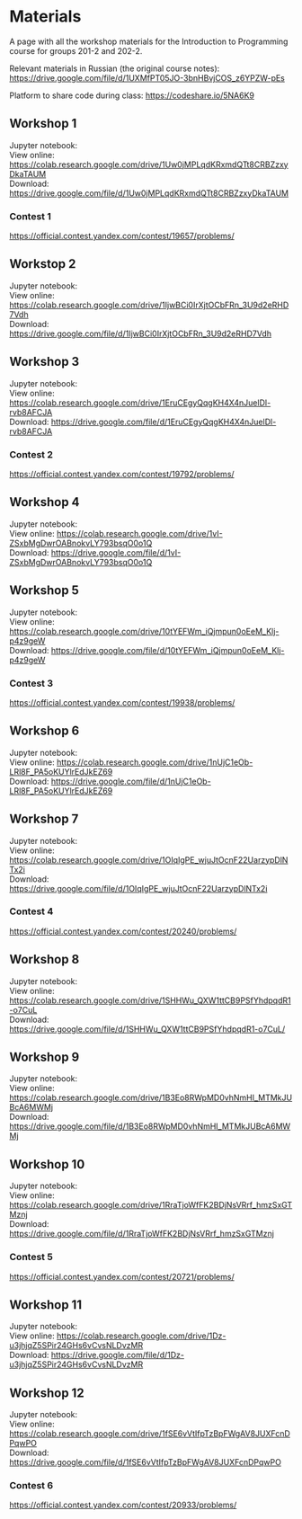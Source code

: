 # Materials
A page with all the workshop materials for the Introduction to Programming course for groups 201-2 and 202-2.

Relevant materials in Russian (the original course notes): https://drive.google.com/file/d/1UXMfPT05JO-3bnHBvjCOS_z6YPZW-pEs

Platform to share code during class: https://codeshare.io/5NA6K9

## Workshop 1

Jupyter notebook:  
View online: https://colab.research.google.com/drive/1Uw0jMPLqdKRxmdQTt8CRBZzxyDkaTAUM  
Download: https://drive.google.com/file/d/1Uw0jMPLqdKRxmdQTt8CRBZzxyDkaTAUM

### Contest 1  
https://official.contest.yandex.com/contest/19657/problems/

## Workstop 2

Jupyter notebook:  
View online: https://colab.research.google.com/drive/1IjwBCi0IrXjtOCbFRn_3U9d2eRHD7Vdh  
Download: https://drive.google.com/file/d/1IjwBCi0IrXjtOCbFRn_3U9d2eRHD7Vdh

## Workshop 3

Jupyter notebook:  
View online: https://colab.research.google.com/drive/1EruCEgyQqgKH4X4nJuelDl-rvb8AFCJA  
Download: https://drive.google.com/file/d/1EruCEgyQqgKH4X4nJuelDl-rvb8AFCJA

### Contest 2  
https://official.contest.yandex.com/contest/19792/problems/

## Workshop 4

Jupyter notebook:  
View online: https://colab.research.google.com/drive/1vI-ZSxbMgDwrOABnokvLY793bsqO0o1Q  
Download: https://drive.google.com/file/d/1vI-ZSxbMgDwrOABnokvLY793bsqO0o1Q  

## Workshop 5

Jupyter notebook:  
View online: https://colab.research.google.com/drive/10tYEFWm_iQjmpun0oEeM_Klj-p4z9geW  
Download: https://drive.google.com/file/d/10tYEFWm_iQjmpun0oEeM_Klj-p4z9geW

### Contest 3  
https://official.contest.yandex.com/contest/19938/problems/


## Workshop 6

Jupyter notebook:  
View online: https://colab.research.google.com/drive/1nUjC1eOb-LRl8F_PA5oKUYlrEdJkEZ69  
Download: https://drive.google.com/file/d/1nUjC1eOb-LRl8F_PA5oKUYlrEdJkEZ69

## Workshop 7

Jupyter notebook:  
View online: https://colab.research.google.com/drive/1OIqIgPE_wjuJtOcnF22UarzypDlNTx2i  
Download: https://drive.google.com/file/d/1OIqIgPE_wjuJtOcnF22UarzypDlNTx2i

### Contest 4
https://official.contest.yandex.com/contest/20240/problems/

## Workshop 8

Jupyter notebook:  
View online: https://colab.research.google.com/drive/1SHHWu_QXW1ttCB9PSfYhdpqdR1-o7CuL  
Download: https://drive.google.com/file/d/1SHHWu_QXW1ttCB9PSfYhdpqdR1-o7CuL/

## Workshop 9

Jupyter notebook:  
View online: https://colab.research.google.com/drive/1B3Eo8RWpMD0vhNmHI_MTMkJUBcA6MWMj  
Download: https://drive.google.com/file/d/1B3Eo8RWpMD0vhNmHI_MTMkJUBcA6MWMj

## Workshop 10

Jupyter notebook:  
View online: https://colab.research.google.com/drive/1RraTjoWfFK2BDjNsVRrf_hmzSxGTMznj  
Download: https://drive.google.com/file/d/1RraTjoWfFK2BDjNsVRrf_hmzSxGTMznj  

### Contest 5
https://official.contest.yandex.com/contest/20721/problems/

## Workshop 11

Jupyter notebook:  
View online: https://colab.research.google.com/drive/1Dz-u3jhjqZ5SPir24GHs6vCvsNLDvzMR  
Download: https://drive.google.com/file/d/1Dz-u3jhjqZ5SPir24GHs6vCvsNLDvzMR

## Workshop 12

Jupyter notebook:  
View online: https://colab.research.google.com/drive/1fSE6vVtIfpTzBpFWgAV8JUXFcnDPqwPO  
Download: https://drive.google.com/file/d/1fSE6vVtIfpTzBpFWgAV8JUXFcnDPqwPO

### Contest 6

https://official.contest.yandex.com/contest/20933/problems/
